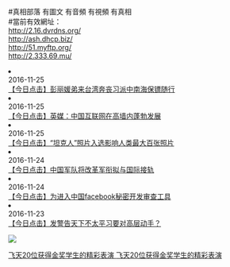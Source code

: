<link rel="stylesheet" href="//github.com/sindresorhus/github-markdown-css">

#真相部落 有圖文 有音頻 有視頻 有真相<br>
#當前有效網址：<br>
http://2.16.dvrdns.org/<br>
http://ash.dhcp.biz/<br>
http://51.myftp.org/<br>
http://2.333.69.mu/<br>

<li><div class="time">2016-11-25</div><a href="http://2.16.dvrdns.org/mp4/news107/2016/11/JRDJB_s1_e2696_v0_i2-JRDJ_2696_20161124_2-video.mp4" target="_blank"  title="【今日点击】彭丽媛弟来台湾奔丧习派中南海保镖随行">【今日点击】彭丽媛弟来台湾奔丧习派中南海保镖随行</a></li>
<li><div class="time">2016-11-25</div><a href="http://2.16.dvrdns.org/mp4/news107/2016/11/JRDJA_s1_e2696_v0_i1-JRDJ_2696_20161124_1-video.mp4" target="_blank"  title="【今日点击】英媒：中国互联网在高墙内蓬勃发展">【今日点击】英媒：中国互联网在高墙内蓬勃发展</a></li>
<li><div class="time">2016-11-25</div><a href="http://2.16.dvrdns.org/mp4/news107/2016/11/JRDJA_s1_e2697_v0_i1-JRDJ_2697_20161125_1-video.mp4" target="_blank"  title="【今日点击】“坦克人”照片入选影响人类最大百张照片">【今日点击】“坦克人”照片入选影响人类最大百张照片</a></li>
<li><div class="time">2016-11-24</div><a href="http://2.16.dvrdns.org/mp4/news107/2016/11/JRDJB_s1_e2695_v0_i2-JRDJ_2695_20161123_2-video.mp4" target="_blank"  title="【今日点击】中国军队将改革军衔拟与国际接轨">【今日点击】中国军队将改革军衔拟与国际接轨</a></li>
<li><div class="time">2016-11-24</div><a href="http://2.16.dvrdns.org/mp4/news107/2016/11/JRDJA_s1_e2695_v0_i1-JRDJ_2695_20161123_1-video.mp4" target="_blank"  title="【今日点击】为进入中国facebook秘密开发审查工具">【今日点击】为进入中国facebook秘密开发审查工具</a></li><li><div class="time">2016-11-23</div><a href="http://2.16.dvrdns.org/mp4/news107/2016/11/JRDJA_s1_e2694_v0_i1-JRDJ_2694_20161122_1-video.mp4" target="_blank"  title="【今日点击】发警告天下不太平习要对高层动手？">【今日点击】发警告天下不太平习要对高层动手？</a></li>




<a href="http://2.16.dvrdns.org/zx/" target="_blank"><img src="http://2.16.dvrdns.org/pic/2016/11/p7829911a215010452.jpg">

飞天20位获得金奖学生的精彩表演
</a>
[飞天20位获得金奖学生的精彩表演](http://2.16.dvrdns.org/zx/)
